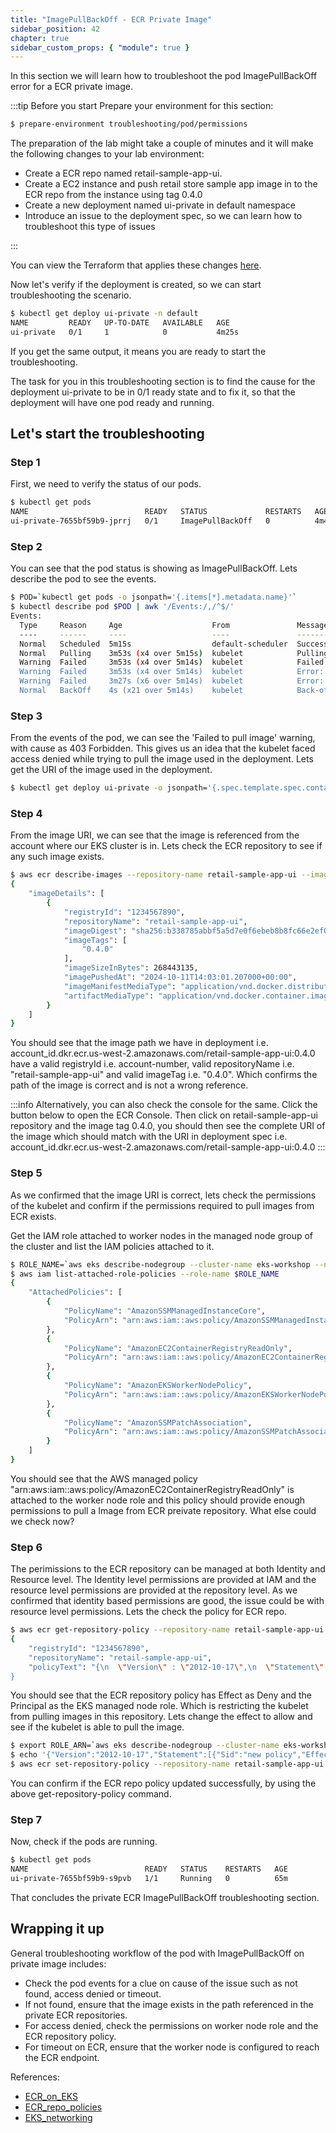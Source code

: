 ```yaml
---
title: "ImagePullBackOff - ECR Private Image"
sidebar_position: 42
chapter: true
sidebar_custom_props: { "module": true }
---
```


In this section we will learn how to troubleshoot the pod ImagePullBackOff error for a ECR private image.

:::tip Before you start
Prepare your environment for this section:

```bash timeout=600 wait=300
$ prepare-environment troubleshooting/pod/permissions
```

The preparation of the lab might take a couple of minutes and it will make the following changes to your lab environment:

- Create a ECR repo named retail-sample-app-ui.
- Create a EC2 instance and push retail store sample app image in to the ECR repo from the instance using tag 0.4.0
- Create a new deployment named ui-private in default namespace
- Introduce an issue to the deployment spec, so we can learn how to troubleshoot this type of issues

:::

You can view the Terraform that applies these changes [here](https://github.com/VAR::MANIFESTS_OWNER/VAR::MANIFESTS_REPOSITORY/tree/VAR::MANIFESTS_REF/manifests/modules/troubleshooting/pod/permissions/.workshop/terraform).

Now let's verify if the deployment is created, so we can start troubleshooting the scenario.

```bash
$ kubectl get deploy ui-private -n default
NAME         READY   UP-TO-DATE   AVAILABLE   AGE
ui-private   0/1     1            0           4m25s
```

If you get the same output, it means you are ready to start the troubleshooting.

The task for you in this troubleshooting section is to find the cause for the deployment ui-private to be in 0/1 ready state and to fix it, so that the deployment will have one pod ready and running.

## Let's start the troubleshooting

### Step 1

First, we need to verify the status of our pods.

```bash
$ kubectl get pods
NAME                          READY   STATUS             RESTARTS   AGE
ui-private-7655bf59b9-jprrj   0/1     ImagePullBackOff   0          4m42s
```

### Step 2

You can see that the pod status is showing as ImagePullBackOff. Lets describe the pod to see the events.

```bash expectError=true
$ POD=`kubectl get pods -o jsonpath='{.items[*].metadata.name}'`
$ kubectl describe pod $POD | awk '/Events:/,/^$/'
Events:
  Type     Reason     Age                    From               Message
  ----     ------     ----                   ----               -------
  Normal   Scheduled  5m15s                  default-scheduler  Successfully assigned default/ui-private-7655bf59b9-jprrj to ip-10-42-33-232.us-west-2.compute.internal
  Normal   Pulling    3m53s (x4 over 5m15s)  kubelet            Pulling image "1234567890.dkr.ecr.us-west-2.amazonaws.com/retail-sample-app-ui:0.4.0"
  Warning  Failed     3m53s (x4 over 5m14s)  kubelet            Failed to pull image "1234567890.dkr.ecr.us-west-2.amazonaws.com/retail-sample-app-ui:0.4.0": failed to pull and unpack image "1234567890.dkr.ecr.us-west-2.amazonaws.com/retail-sample-app-ui:0.4.0": failed to resolve reference "1234567890.dkr.ecr.us-west-2.amazonaws.com/retail-sample-app-ui:0.4.0": unexpected status from HEAD request to https:/"1234567890.dkr.ecr.us-west-2.amazonaws.com/v2/retail-sample-app-ui/manifests/0.4.0: 403 Forbidden
  Warning  Failed     3m53s (x4 over 5m14s)  kubelet            Error: ErrImagePull
  Warning  Failed     3m27s (x6 over 5m14s)  kubelet            Error: ImagePullBackOff
  Normal   BackOff    4s (x21 over 5m14s)    kubelet            Back-off pulling image "1234567890.dkr.ecr.us-west-2.amazonaws.com/retail-sample-app-ui:0.4.0"
```

### Step 3

From the events of the pod, we can see the 'Failed to pull image' warning, with cause as 403 Forbidden. This gives us an idea that the kubelet faced access denied while trying to pull the image used in the deployment. Lets get the URI of the image used in the deployment.

```bash
$ kubectl get deploy ui-private -o jsonpath='{.spec.template.spec.containers[*].image}'"1234567890.dkr.ecr.us-west-2.amazonaws.com/retail-sample-app-ui:0.4.0
```

### Step 4

From the image URI, we can see that the image is referenced from the account where our EKS cluster is in. Lets check the ECR repository to see if any such image exists.

```bash
$ aws ecr describe-images --repository-name retail-sample-app-ui --image-ids imageTag=0.4.0
{
    "imageDetails": [
        {
            "registryId": "1234567890",
            "repositoryName": "retail-sample-app-ui",
            "imageDigest": "sha256:b338785abbf5a5d7e0f6ebeb8b8fc66e2ef08c05b2b48e5dfe89d03710eec2c1",
            "imageTags": [
                "0.4.0"
            ],
            "imageSizeInBytes": 268443135,
            "imagePushedAt": "2024-10-11T14:03:01.207000+00:00",
            "imageManifestMediaType": "application/vnd.docker.distribution.manifest.v2+json",
            "artifactMediaType": "application/vnd.docker.container.image.v1+json"
        }
    ]
}
```

You should see that the image path we have in deployment i.e. account_id.dkr.ecr.us-west-2.amazonaws.com/retail-sample-app-ui:0.4.0 have a valid registryId i.e. account-number, valid repositoryName i.e. "retail-sample-app-ui" and valid imageTag i.e. "0.4.0". Which confirms the path of the image is correct and is not a wrong reference.

:::info
Alternatively, you can also check the console for the same. Click the button below to open the ECR Console. Then click on retail-sample-app-ui repository and the image tag 0.4.0, you should then see the complete URI of the image which should match with the URI in deployment spec i.e. account_id.dkr.ecr.us-west-2.amazonaws.com/retail-sample-app-ui:0.4.0
<ConsoleButton
  url="https://us-west-2.console.aws.amazon.com/ecr/private-registry/repositories?region=us-west-2"
  service="ecr"
  label="Open ECR Console Tab"
/>
:::

### Step 5

As we confirmed that the image URI is correct, lets check the permissions of the kubelet and confirm if the permissions required to pull images from ECR exists.

Get the IAM role attached to worker nodes in the managed node group of the cluster and list the IAM policies attached to it.

```bash
$ ROLE_NAME=`aws eks describe-nodegroup --cluster-name eks-workshop --nodegroup-name default --query 'nodegroup.nodeRole' --output text | cut -d'/' -f2`
$ aws iam list-attached-role-policies --role-name $ROLE_NAME
{
    "AttachedPolicies": [
        {
            "PolicyName": "AmazonSSMManagedInstanceCore",
            "PolicyArn": "arn:aws:iam::aws:policy/AmazonSSMManagedInstanceCore"
        },
        {
            "PolicyName": "AmazonEC2ContainerRegistryReadOnly",
            "PolicyArn": "arn:aws:iam::aws:policy/AmazonEC2ContainerRegistryReadOnly"
        },
        {
            "PolicyName": "AmazonEKSWorkerNodePolicy",
            "PolicyArn": "arn:aws:iam::aws:policy/AmazonEKSWorkerNodePolicy"
        },
        {
            "PolicyName": "AmazonSSMPatchAssociation",
            "PolicyArn": "arn:aws:iam::aws:policy/AmazonSSMPatchAssociation"
        }
    ]
}
```

You should see that the AWS managed policy "arn:aws:iam::aws:policy/AmazonEC2ContainerRegistryReadOnly" is attached to the worker node role and this policy should provide enough permissions to pull a Image from ECR preivate repository. What else could we check now?

### Step 6

The perimissions to the ECR repository can be managed at both Identity and Resource level. The Identity level permissions are provided at IAM and the resource level permissions are provided at the repository level. As we confirmed that identity based permissions are good, the issue could be with resource level permissions. Lets the check the policy for ECR repo.

```bash
$ aws ecr get-repository-policy --repository-name retail-sample-app-ui
{
    "registryId": "1234567890",
    "repositoryName": "retail-sample-app-ui",
    "policyText": "{\n  \"Version\" : \"2012-10-17\",\n  \"Statement\" : [ {\n    \"Sid\" : \"new policy\",\n    \"Effect\" : \"Deny\",\n    \"Principal\" : {\n      \"AWS\" : \"arn:aws:iam:"1234567890:role/eksctl-eks-workshop-nodegroup-defa-NodeInstanceRole-Fa4f8r6uT7UD\"\n    },\n    \"Action\" : [ \"ecr:UploadLayerPart\", \"ecr:SetRepositoryPolicy\", \"ecr:PutImage\", \"ecr:ListImages\", \"ecr:InitiateLayerUpload\", \"ecr:GetRepositoryPolicy\", \"ecr:GetDownloadUrlForLayer\", \"ecr:DescribeRepositories\", \"ecr:DeleteRepositoryPolicy\", \"ecr:DeleteRepository\", \"ecr:CompleteLayerUpload\", \"ecr:BatchGetImage\", \"ecr:BatchDeleteImage\", \"ecr:BatchCheckLayerAvailability\" ]\n  } ]\n}"
}
```

You should see that the ECR repository policy has Effect as Deny and the Principal as the EKS managed node role. Which is restricting the kubelet from pulling images in this repository. Lets change the effect to allow and see if the kubelet is able to pull the image.

```bash
$ export ROLE_ARN=`aws eks describe-nodegroup --cluster-name eks-workshop --nodegroup-name default --query 'nodegroup.nodeRole'`
$ echo '{"Version":"2012-10-17","Statement":[{"Sid":"new policy","Effect":"Allow","Principal":{"AWS":'${ROLE_ARN}'},"Action":["ecr:BatchCheckLayerAvailability","ecr:BatchDeleteImage","ecr:BatchGetImage","ecr:CompleteLayerUpload","ecr:DeleteRepository","ecr:DeleteRepositoryPolicy","ecr:DescribeRepositories","ecr:GetDownloadUrlForLayer","ecr:GetRepositoryPolicy","ecr:InitiateLayerUpload","ecr:ListImages","ecr:PutImage","ecr:SetRepositoryPolicy","ecr:UploadLayerPart"]}]}' > ~/ecr-policy.json
$ aws ecr set-repository-policy --repository-name retail-sample-app-ui --policy-text file://~/ecr-policy.json
```

You can confirm if the ECR repo policy updated successfully, by using the above get-repository-policy command.

### Step 7

Now, check if the pods are running.

```bash timeout=180 hook=fix-2 hookTimeout=600
$ kubectl get pods
NAME                          READY   STATUS    RESTARTS   AGE
ui-private-7655bf59b9-s9pvb   1/1     Running   0          65m
```

That concludes the private ECR ImagePullBackOff troubleshooting section.

## Wrapping it up

General troubleshooting workflow of the pod with ImagePullBackOff on private image includes:

- Check the pod events for a clue on cause of the issue such as not found, access denied or timeout.
- If not found, ensure that the image exists in the path referenced in the private ECR repositories.
- For access denied, check the permissions on worker node role and the ECR repository policy.
- For timeout on ECR, ensure that the worker node is configured to reach the ECR endpoint.

References:

- [ECR_on_EKS](https://docs.aws.amazon.com/AmazonECR/latest/userguide/ECR_on_EKS.html)
- [ECR_repo_policies](https://docs.aws.amazon.com/AmazonECR/latest/userguide/repository-policies.html)
- [EKS_networking](https://docs.aws.amazon.com/eks/latest/userguide/eks-networking.html)
